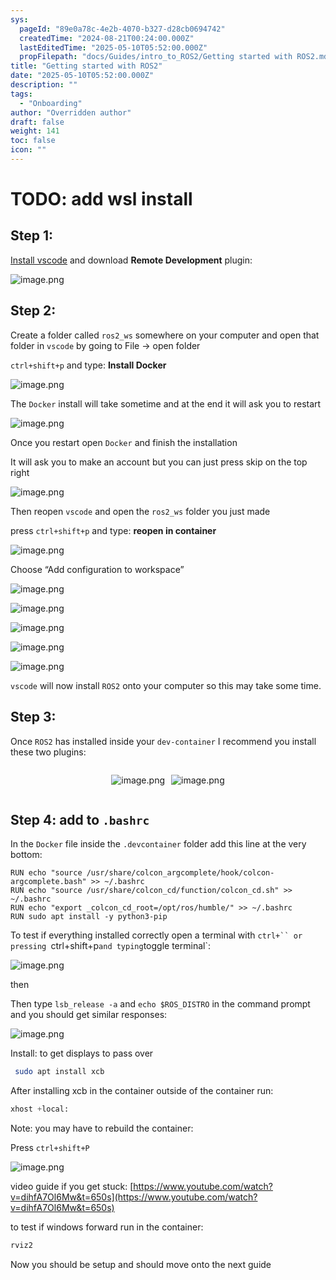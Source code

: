 ```yaml
---
sys:
  pageId: "89e0a78c-4e2b-4070-b327-d28cb0694742"
  createdTime: "2024-08-21T00:24:00.000Z"
  lastEditedTime: "2025-05-10T05:52:00.000Z"
  propFilepath: "docs/Guides/intro_to_ROS2/Getting started with ROS2.md"
title: "Getting started with ROS2"
date: "2025-05-10T05:52:00.000Z"
description: ""
tags:
  - "Onboarding"
author: "Overridden author"
draft: false
weight: 141
toc: false
icon: ""
---
```


# TODO: add wsl install

## Step 1:

[Install vscode](https://code.visualstudio.com/download) and download **Remote Development** plugin:

![image.png](https://prod-files-secure.s3.us-west-2.amazonaws.com/d518164a-d88e-44d1-a4ee-3adb3bd8bce0/efb52993-1881-4a40-b95e-6f020334f022/image.png?X-Amz-Algorithm=AWS4-HMAC-SHA256&X-Amz-Content-Sha256=UNSIGNED-PAYLOAD&X-Amz-Credential=ASIAZI2LB466ZPTI5AIR%2F20250624%2Fus-west-2%2Fs3%2Faws4_request&X-Amz-Date=20250624T051156Z&X-Amz-Expires=3600&X-Amz-Security-Token=IQoJb3JpZ2luX2VjEC0aCXVzLXdlc3QtMiJIMEYCIQCkqqULUpQtozUCBaD15XxUnp9KnTDGyAADBWnVQNeClAIhAL%2FoQp104qZNB0b0pe194oil8LxvkCFA9e02mUpxPd6LKv8DCCUQABoMNjM3NDIzMTgzODA1Igz47krUMGG04dNbVc4q3AMcwQfAoSFHJpvNJ9aUVAa5SMAQuM7OSaWxk8kxK8aJFviUbTqXRb7XBd6ds4alz%2FAWe%2B5t%2Flv5vQjd0lmaSJboy6%2BW7RPVM3S7BjeFrHfufjQ0%2FTHxhXDC2Fille9n5piltBN4xCGbXRiF9C%2BrVbrTt%2FTLox1b6yOMq2rjK6DksoKAMtInCOHgPN50I8SW3i%2Bayo6DDjjqtvw6o3wzmR20W9XwsOPff6iQZLUUJ%2FPqlKLeIG32anHjlJ%2BTxuY5L7zgKBPPIq6dhZiTRQJef0SMinv45PbPzg6E5R8GqSzjoa5MvA0rw5I9GfxnLxoHEBIAEHlKk2kW%2FM%2BoI68eVsOWHq8xmA5DwwUArdip5uNHHXF5bcHKOcwOVBKCOg0VkdTe%2FEQVTfIf7OKjYQXLYPcPuq9CCkl85Ggg2EjqQ%2Fqz9m72z42kWoPle8eIXfptQAJgkfPoohcXvq1dsFyVoq1TvqtAac%2BakfaBYF83jlaQhxjRjwU12ppVdKLPSgfbk2J80zTmsS%2FLLKXLYRO8%2B9%2B4kNtwQWpEIbr2S0nHuowGa%2BTfKXmwbwDhWe1thnNg6y21n6O7z%2B%2F66n2dylbe2PNB9EuPTPYOXNdzGHILd7k%2BE6Ga7LINNxLgBzUIqDCnzujCBjqkAc9d2HtxdOdicOA3RTU3MZm2Yba31Qz0Y68pPpRgrmPs29iNbYl7oIon6uqZmxZ6HZeUGbCZJt2ZkDFqqVgVY3h9aHkB7bYl58P%2F6wbEY9g26bN6fd6FQoBIbgQGYTvFglytVwe30CroaFxW9SPM6k7Hf%2Fke3AFXK0KZTPY7s9vnannmPp0bL%2Fq58n0oOdhDRN8wpYmSk6f08vVsQLovyj0N1QTv&X-Amz-Signature=fb5a9251d2a854e4bf1bf18d82ade71d7615934265d4e8be5a1da456a4a0dcc2&X-Amz-SignedHeaders=host&x-amz-checksum-mode=ENABLED&x-id=GetObject)

## Step 2:

Create a folder called `ros2_ws` somewhere on your computer and open that folder in `vscode` by going to File → open folder 

`ctrl+shift+p` and type: **Install Docker**

![image.png](https://prod-files-secure.s3.us-west-2.amazonaws.com/d518164a-d88e-44d1-a4ee-3adb3bd8bce0/2269dc0e-1cd5-47ff-bceb-c04ad9b2eab0/image.png?X-Amz-Algorithm=AWS4-HMAC-SHA256&X-Amz-Content-Sha256=UNSIGNED-PAYLOAD&X-Amz-Credential=ASIAZI2LB466ZPTI5AIR%2F20250624%2Fus-west-2%2Fs3%2Faws4_request&X-Amz-Date=20250624T051156Z&X-Amz-Expires=3600&X-Amz-Security-Token=IQoJb3JpZ2luX2VjEC0aCXVzLXdlc3QtMiJIMEYCIQCkqqULUpQtozUCBaD15XxUnp9KnTDGyAADBWnVQNeClAIhAL%2FoQp104qZNB0b0pe194oil8LxvkCFA9e02mUpxPd6LKv8DCCUQABoMNjM3NDIzMTgzODA1Igz47krUMGG04dNbVc4q3AMcwQfAoSFHJpvNJ9aUVAa5SMAQuM7OSaWxk8kxK8aJFviUbTqXRb7XBd6ds4alz%2FAWe%2B5t%2Flv5vQjd0lmaSJboy6%2BW7RPVM3S7BjeFrHfufjQ0%2FTHxhXDC2Fille9n5piltBN4xCGbXRiF9C%2BrVbrTt%2FTLox1b6yOMq2rjK6DksoKAMtInCOHgPN50I8SW3i%2Bayo6DDjjqtvw6o3wzmR20W9XwsOPff6iQZLUUJ%2FPqlKLeIG32anHjlJ%2BTxuY5L7zgKBPPIq6dhZiTRQJef0SMinv45PbPzg6E5R8GqSzjoa5MvA0rw5I9GfxnLxoHEBIAEHlKk2kW%2FM%2BoI68eVsOWHq8xmA5DwwUArdip5uNHHXF5bcHKOcwOVBKCOg0VkdTe%2FEQVTfIf7OKjYQXLYPcPuq9CCkl85Ggg2EjqQ%2Fqz9m72z42kWoPle8eIXfptQAJgkfPoohcXvq1dsFyVoq1TvqtAac%2BakfaBYF83jlaQhxjRjwU12ppVdKLPSgfbk2J80zTmsS%2FLLKXLYRO8%2B9%2B4kNtwQWpEIbr2S0nHuowGa%2BTfKXmwbwDhWe1thnNg6y21n6O7z%2B%2F66n2dylbe2PNB9EuPTPYOXNdzGHILd7k%2BE6Ga7LINNxLgBzUIqDCnzujCBjqkAc9d2HtxdOdicOA3RTU3MZm2Yba31Qz0Y68pPpRgrmPs29iNbYl7oIon6uqZmxZ6HZeUGbCZJt2ZkDFqqVgVY3h9aHkB7bYl58P%2F6wbEY9g26bN6fd6FQoBIbgQGYTvFglytVwe30CroaFxW9SPM6k7Hf%2Fke3AFXK0KZTPY7s9vnannmPp0bL%2Fq58n0oOdhDRN8wpYmSk6f08vVsQLovyj0N1QTv&X-Amz-Signature=d52f4e0cc2a6edf2883986970e895cbb5d969fe9143daa4237d00b1c439478e6&X-Amz-SignedHeaders=host&x-amz-checksum-mode=ENABLED&x-id=GetObject)

The `Docker` install will take sometime and at the end it will ask you to restart

![image.png](https://prod-files-secure.s3.us-west-2.amazonaws.com/d518164a-d88e-44d1-a4ee-3adb3bd8bce0/ed233f78-be33-4b1f-b89c-9c346c0e961e/image.png?X-Amz-Algorithm=AWS4-HMAC-SHA256&X-Amz-Content-Sha256=UNSIGNED-PAYLOAD&X-Amz-Credential=ASIAZI2LB466ZPTI5AIR%2F20250624%2Fus-west-2%2Fs3%2Faws4_request&X-Amz-Date=20250624T051156Z&X-Amz-Expires=3600&X-Amz-Security-Token=IQoJb3JpZ2luX2VjEC0aCXVzLXdlc3QtMiJIMEYCIQCkqqULUpQtozUCBaD15XxUnp9KnTDGyAADBWnVQNeClAIhAL%2FoQp104qZNB0b0pe194oil8LxvkCFA9e02mUpxPd6LKv8DCCUQABoMNjM3NDIzMTgzODA1Igz47krUMGG04dNbVc4q3AMcwQfAoSFHJpvNJ9aUVAa5SMAQuM7OSaWxk8kxK8aJFviUbTqXRb7XBd6ds4alz%2FAWe%2B5t%2Flv5vQjd0lmaSJboy6%2BW7RPVM3S7BjeFrHfufjQ0%2FTHxhXDC2Fille9n5piltBN4xCGbXRiF9C%2BrVbrTt%2FTLox1b6yOMq2rjK6DksoKAMtInCOHgPN50I8SW3i%2Bayo6DDjjqtvw6o3wzmR20W9XwsOPff6iQZLUUJ%2FPqlKLeIG32anHjlJ%2BTxuY5L7zgKBPPIq6dhZiTRQJef0SMinv45PbPzg6E5R8GqSzjoa5MvA0rw5I9GfxnLxoHEBIAEHlKk2kW%2FM%2BoI68eVsOWHq8xmA5DwwUArdip5uNHHXF5bcHKOcwOVBKCOg0VkdTe%2FEQVTfIf7OKjYQXLYPcPuq9CCkl85Ggg2EjqQ%2Fqz9m72z42kWoPle8eIXfptQAJgkfPoohcXvq1dsFyVoq1TvqtAac%2BakfaBYF83jlaQhxjRjwU12ppVdKLPSgfbk2J80zTmsS%2FLLKXLYRO8%2B9%2B4kNtwQWpEIbr2S0nHuowGa%2BTfKXmwbwDhWe1thnNg6y21n6O7z%2B%2F66n2dylbe2PNB9EuPTPYOXNdzGHILd7k%2BE6Ga7LINNxLgBzUIqDCnzujCBjqkAc9d2HtxdOdicOA3RTU3MZm2Yba31Qz0Y68pPpRgrmPs29iNbYl7oIon6uqZmxZ6HZeUGbCZJt2ZkDFqqVgVY3h9aHkB7bYl58P%2F6wbEY9g26bN6fd6FQoBIbgQGYTvFglytVwe30CroaFxW9SPM6k7Hf%2Fke3AFXK0KZTPY7s9vnannmPp0bL%2Fq58n0oOdhDRN8wpYmSk6f08vVsQLovyj0N1QTv&X-Amz-Signature=e2f06f426eb9ea78b27a0cdc4547cf5ba67f38f5eb3afade02ab4d5d34604aec&X-Amz-SignedHeaders=host&x-amz-checksum-mode=ENABLED&x-id=GetObject)

Once you restart open `Docker` and finish the installation

It will ask you to make an account but you can just press skip on the top right

![image.png](https://prod-files-secure.s3.us-west-2.amazonaws.com/d518164a-d88e-44d1-a4ee-3adb3bd8bce0/21010ad9-1659-4fd9-9f59-9932a09b2a3d/image.png?X-Amz-Algorithm=AWS4-HMAC-SHA256&X-Amz-Content-Sha256=UNSIGNED-PAYLOAD&X-Amz-Credential=ASIAZI2LB466ZPTI5AIR%2F20250624%2Fus-west-2%2Fs3%2Faws4_request&X-Amz-Date=20250624T051156Z&X-Amz-Expires=3600&X-Amz-Security-Token=IQoJb3JpZ2luX2VjEC0aCXVzLXdlc3QtMiJIMEYCIQCkqqULUpQtozUCBaD15XxUnp9KnTDGyAADBWnVQNeClAIhAL%2FoQp104qZNB0b0pe194oil8LxvkCFA9e02mUpxPd6LKv8DCCUQABoMNjM3NDIzMTgzODA1Igz47krUMGG04dNbVc4q3AMcwQfAoSFHJpvNJ9aUVAa5SMAQuM7OSaWxk8kxK8aJFviUbTqXRb7XBd6ds4alz%2FAWe%2B5t%2Flv5vQjd0lmaSJboy6%2BW7RPVM3S7BjeFrHfufjQ0%2FTHxhXDC2Fille9n5piltBN4xCGbXRiF9C%2BrVbrTt%2FTLox1b6yOMq2rjK6DksoKAMtInCOHgPN50I8SW3i%2Bayo6DDjjqtvw6o3wzmR20W9XwsOPff6iQZLUUJ%2FPqlKLeIG32anHjlJ%2BTxuY5L7zgKBPPIq6dhZiTRQJef0SMinv45PbPzg6E5R8GqSzjoa5MvA0rw5I9GfxnLxoHEBIAEHlKk2kW%2FM%2BoI68eVsOWHq8xmA5DwwUArdip5uNHHXF5bcHKOcwOVBKCOg0VkdTe%2FEQVTfIf7OKjYQXLYPcPuq9CCkl85Ggg2EjqQ%2Fqz9m72z42kWoPle8eIXfptQAJgkfPoohcXvq1dsFyVoq1TvqtAac%2BakfaBYF83jlaQhxjRjwU12ppVdKLPSgfbk2J80zTmsS%2FLLKXLYRO8%2B9%2B4kNtwQWpEIbr2S0nHuowGa%2BTfKXmwbwDhWe1thnNg6y21n6O7z%2B%2F66n2dylbe2PNB9EuPTPYOXNdzGHILd7k%2BE6Ga7LINNxLgBzUIqDCnzujCBjqkAc9d2HtxdOdicOA3RTU3MZm2Yba31Qz0Y68pPpRgrmPs29iNbYl7oIon6uqZmxZ6HZeUGbCZJt2ZkDFqqVgVY3h9aHkB7bYl58P%2F6wbEY9g26bN6fd6FQoBIbgQGYTvFglytVwe30CroaFxW9SPM6k7Hf%2Fke3AFXK0KZTPY7s9vnannmPp0bL%2Fq58n0oOdhDRN8wpYmSk6f08vVsQLovyj0N1QTv&X-Amz-Signature=bff780ef992250d9591f1fe2f99f545855ed6ee49a128a3f0f18302464099f4f&X-Amz-SignedHeaders=host&x-amz-checksum-mode=ENABLED&x-id=GetObject)

Then reopen `vscode` and open the `ros2_ws` folder you just made

press `ctrl+shift+p` and type: **reopen in container**

![image.png](https://prod-files-secure.s3.us-west-2.amazonaws.com/d518164a-d88e-44d1-a4ee-3adb3bd8bce0/4e93b8c2-41ad-488c-8095-c74205196118/image.png?X-Amz-Algorithm=AWS4-HMAC-SHA256&X-Amz-Content-Sha256=UNSIGNED-PAYLOAD&X-Amz-Credential=ASIAZI2LB466ZPTI5AIR%2F20250624%2Fus-west-2%2Fs3%2Faws4_request&X-Amz-Date=20250624T051156Z&X-Amz-Expires=3600&X-Amz-Security-Token=IQoJb3JpZ2luX2VjEC0aCXVzLXdlc3QtMiJIMEYCIQCkqqULUpQtozUCBaD15XxUnp9KnTDGyAADBWnVQNeClAIhAL%2FoQp104qZNB0b0pe194oil8LxvkCFA9e02mUpxPd6LKv8DCCUQABoMNjM3NDIzMTgzODA1Igz47krUMGG04dNbVc4q3AMcwQfAoSFHJpvNJ9aUVAa5SMAQuM7OSaWxk8kxK8aJFviUbTqXRb7XBd6ds4alz%2FAWe%2B5t%2Flv5vQjd0lmaSJboy6%2BW7RPVM3S7BjeFrHfufjQ0%2FTHxhXDC2Fille9n5piltBN4xCGbXRiF9C%2BrVbrTt%2FTLox1b6yOMq2rjK6DksoKAMtInCOHgPN50I8SW3i%2Bayo6DDjjqtvw6o3wzmR20W9XwsOPff6iQZLUUJ%2FPqlKLeIG32anHjlJ%2BTxuY5L7zgKBPPIq6dhZiTRQJef0SMinv45PbPzg6E5R8GqSzjoa5MvA0rw5I9GfxnLxoHEBIAEHlKk2kW%2FM%2BoI68eVsOWHq8xmA5DwwUArdip5uNHHXF5bcHKOcwOVBKCOg0VkdTe%2FEQVTfIf7OKjYQXLYPcPuq9CCkl85Ggg2EjqQ%2Fqz9m72z42kWoPle8eIXfptQAJgkfPoohcXvq1dsFyVoq1TvqtAac%2BakfaBYF83jlaQhxjRjwU12ppVdKLPSgfbk2J80zTmsS%2FLLKXLYRO8%2B9%2B4kNtwQWpEIbr2S0nHuowGa%2BTfKXmwbwDhWe1thnNg6y21n6O7z%2B%2F66n2dylbe2PNB9EuPTPYOXNdzGHILd7k%2BE6Ga7LINNxLgBzUIqDCnzujCBjqkAc9d2HtxdOdicOA3RTU3MZm2Yba31Qz0Y68pPpRgrmPs29iNbYl7oIon6uqZmxZ6HZeUGbCZJt2ZkDFqqVgVY3h9aHkB7bYl58P%2F6wbEY9g26bN6fd6FQoBIbgQGYTvFglytVwe30CroaFxW9SPM6k7Hf%2Fke3AFXK0KZTPY7s9vnannmPp0bL%2Fq58n0oOdhDRN8wpYmSk6f08vVsQLovyj0N1QTv&X-Amz-Signature=8a61ba4a2e8ed12a957c23630cdbde0550851570da858e2be36650384636ef0a&X-Amz-SignedHeaders=host&x-amz-checksum-mode=ENABLED&x-id=GetObject)

Choose “Add configuration to workspace”

![image.png](https://prod-files-secure.s3.us-west-2.amazonaws.com/d518164a-d88e-44d1-a4ee-3adb3bd8bce0/9560b282-5060-4989-ba37-97e7b2c22476/image.png?X-Amz-Algorithm=AWS4-HMAC-SHA256&X-Amz-Content-Sha256=UNSIGNED-PAYLOAD&X-Amz-Credential=ASIAZI2LB466ZPTI5AIR%2F20250624%2Fus-west-2%2Fs3%2Faws4_request&X-Amz-Date=20250624T051156Z&X-Amz-Expires=3600&X-Amz-Security-Token=IQoJb3JpZ2luX2VjEC0aCXVzLXdlc3QtMiJIMEYCIQCkqqULUpQtozUCBaD15XxUnp9KnTDGyAADBWnVQNeClAIhAL%2FoQp104qZNB0b0pe194oil8LxvkCFA9e02mUpxPd6LKv8DCCUQABoMNjM3NDIzMTgzODA1Igz47krUMGG04dNbVc4q3AMcwQfAoSFHJpvNJ9aUVAa5SMAQuM7OSaWxk8kxK8aJFviUbTqXRb7XBd6ds4alz%2FAWe%2B5t%2Flv5vQjd0lmaSJboy6%2BW7RPVM3S7BjeFrHfufjQ0%2FTHxhXDC2Fille9n5piltBN4xCGbXRiF9C%2BrVbrTt%2FTLox1b6yOMq2rjK6DksoKAMtInCOHgPN50I8SW3i%2Bayo6DDjjqtvw6o3wzmR20W9XwsOPff6iQZLUUJ%2FPqlKLeIG32anHjlJ%2BTxuY5L7zgKBPPIq6dhZiTRQJef0SMinv45PbPzg6E5R8GqSzjoa5MvA0rw5I9GfxnLxoHEBIAEHlKk2kW%2FM%2BoI68eVsOWHq8xmA5DwwUArdip5uNHHXF5bcHKOcwOVBKCOg0VkdTe%2FEQVTfIf7OKjYQXLYPcPuq9CCkl85Ggg2EjqQ%2Fqz9m72z42kWoPle8eIXfptQAJgkfPoohcXvq1dsFyVoq1TvqtAac%2BakfaBYF83jlaQhxjRjwU12ppVdKLPSgfbk2J80zTmsS%2FLLKXLYRO8%2B9%2B4kNtwQWpEIbr2S0nHuowGa%2BTfKXmwbwDhWe1thnNg6y21n6O7z%2B%2F66n2dylbe2PNB9EuPTPYOXNdzGHILd7k%2BE6Ga7LINNxLgBzUIqDCnzujCBjqkAc9d2HtxdOdicOA3RTU3MZm2Yba31Qz0Y68pPpRgrmPs29iNbYl7oIon6uqZmxZ6HZeUGbCZJt2ZkDFqqVgVY3h9aHkB7bYl58P%2F6wbEY9g26bN6fd6FQoBIbgQGYTvFglytVwe30CroaFxW9SPM6k7Hf%2Fke3AFXK0KZTPY7s9vnannmPp0bL%2Fq58n0oOdhDRN8wpYmSk6f08vVsQLovyj0N1QTv&X-Amz-Signature=ae08f9675a3234cbfa4e3da51f7710989a1bee57bb8f384179c15ab83b223077&X-Amz-SignedHeaders=host&x-amz-checksum-mode=ENABLED&x-id=GetObject)

![image.png](https://prod-files-secure.s3.us-west-2.amazonaws.com/d518164a-d88e-44d1-a4ee-3adb3bd8bce0/2ee63f81-886b-48e8-a553-dc6e5eac99e4/image.png?X-Amz-Algorithm=AWS4-HMAC-SHA256&X-Amz-Content-Sha256=UNSIGNED-PAYLOAD&X-Amz-Credential=ASIAZI2LB466ZPTI5AIR%2F20250624%2Fus-west-2%2Fs3%2Faws4_request&X-Amz-Date=20250624T051156Z&X-Amz-Expires=3600&X-Amz-Security-Token=IQoJb3JpZ2luX2VjEC0aCXVzLXdlc3QtMiJIMEYCIQCkqqULUpQtozUCBaD15XxUnp9KnTDGyAADBWnVQNeClAIhAL%2FoQp104qZNB0b0pe194oil8LxvkCFA9e02mUpxPd6LKv8DCCUQABoMNjM3NDIzMTgzODA1Igz47krUMGG04dNbVc4q3AMcwQfAoSFHJpvNJ9aUVAa5SMAQuM7OSaWxk8kxK8aJFviUbTqXRb7XBd6ds4alz%2FAWe%2B5t%2Flv5vQjd0lmaSJboy6%2BW7RPVM3S7BjeFrHfufjQ0%2FTHxhXDC2Fille9n5piltBN4xCGbXRiF9C%2BrVbrTt%2FTLox1b6yOMq2rjK6DksoKAMtInCOHgPN50I8SW3i%2Bayo6DDjjqtvw6o3wzmR20W9XwsOPff6iQZLUUJ%2FPqlKLeIG32anHjlJ%2BTxuY5L7zgKBPPIq6dhZiTRQJef0SMinv45PbPzg6E5R8GqSzjoa5MvA0rw5I9GfxnLxoHEBIAEHlKk2kW%2FM%2BoI68eVsOWHq8xmA5DwwUArdip5uNHHXF5bcHKOcwOVBKCOg0VkdTe%2FEQVTfIf7OKjYQXLYPcPuq9CCkl85Ggg2EjqQ%2Fqz9m72z42kWoPle8eIXfptQAJgkfPoohcXvq1dsFyVoq1TvqtAac%2BakfaBYF83jlaQhxjRjwU12ppVdKLPSgfbk2J80zTmsS%2FLLKXLYRO8%2B9%2B4kNtwQWpEIbr2S0nHuowGa%2BTfKXmwbwDhWe1thnNg6y21n6O7z%2B%2F66n2dylbe2PNB9EuPTPYOXNdzGHILd7k%2BE6Ga7LINNxLgBzUIqDCnzujCBjqkAc9d2HtxdOdicOA3RTU3MZm2Yba31Qz0Y68pPpRgrmPs29iNbYl7oIon6uqZmxZ6HZeUGbCZJt2ZkDFqqVgVY3h9aHkB7bYl58P%2F6wbEY9g26bN6fd6FQoBIbgQGYTvFglytVwe30CroaFxW9SPM6k7Hf%2Fke3AFXK0KZTPY7s9vnannmPp0bL%2Fq58n0oOdhDRN8wpYmSk6f08vVsQLovyj0N1QTv&X-Amz-Signature=a442a0b5757a1fd6ecbb01319751c02a29655d7fc29c77b732976932b3f2272f&X-Amz-SignedHeaders=host&x-amz-checksum-mode=ENABLED&x-id=GetObject)

![image.png](https://prod-files-secure.s3.us-west-2.amazonaws.com/d518164a-d88e-44d1-a4ee-3adb3bd8bce0/ae1580b2-b048-407e-aed9-b584224a7a04/image.png?X-Amz-Algorithm=AWS4-HMAC-SHA256&X-Amz-Content-Sha256=UNSIGNED-PAYLOAD&X-Amz-Credential=ASIAZI2LB466ZPTI5AIR%2F20250624%2Fus-west-2%2Fs3%2Faws4_request&X-Amz-Date=20250624T051156Z&X-Amz-Expires=3600&X-Amz-Security-Token=IQoJb3JpZ2luX2VjEC0aCXVzLXdlc3QtMiJIMEYCIQCkqqULUpQtozUCBaD15XxUnp9KnTDGyAADBWnVQNeClAIhAL%2FoQp104qZNB0b0pe194oil8LxvkCFA9e02mUpxPd6LKv8DCCUQABoMNjM3NDIzMTgzODA1Igz47krUMGG04dNbVc4q3AMcwQfAoSFHJpvNJ9aUVAa5SMAQuM7OSaWxk8kxK8aJFviUbTqXRb7XBd6ds4alz%2FAWe%2B5t%2Flv5vQjd0lmaSJboy6%2BW7RPVM3S7BjeFrHfufjQ0%2FTHxhXDC2Fille9n5piltBN4xCGbXRiF9C%2BrVbrTt%2FTLox1b6yOMq2rjK6DksoKAMtInCOHgPN50I8SW3i%2Bayo6DDjjqtvw6o3wzmR20W9XwsOPff6iQZLUUJ%2FPqlKLeIG32anHjlJ%2BTxuY5L7zgKBPPIq6dhZiTRQJef0SMinv45PbPzg6E5R8GqSzjoa5MvA0rw5I9GfxnLxoHEBIAEHlKk2kW%2FM%2BoI68eVsOWHq8xmA5DwwUArdip5uNHHXF5bcHKOcwOVBKCOg0VkdTe%2FEQVTfIf7OKjYQXLYPcPuq9CCkl85Ggg2EjqQ%2Fqz9m72z42kWoPle8eIXfptQAJgkfPoohcXvq1dsFyVoq1TvqtAac%2BakfaBYF83jlaQhxjRjwU12ppVdKLPSgfbk2J80zTmsS%2FLLKXLYRO8%2B9%2B4kNtwQWpEIbr2S0nHuowGa%2BTfKXmwbwDhWe1thnNg6y21n6O7z%2B%2F66n2dylbe2PNB9EuPTPYOXNdzGHILd7k%2BE6Ga7LINNxLgBzUIqDCnzujCBjqkAc9d2HtxdOdicOA3RTU3MZm2Yba31Qz0Y68pPpRgrmPs29iNbYl7oIon6uqZmxZ6HZeUGbCZJt2ZkDFqqVgVY3h9aHkB7bYl58P%2F6wbEY9g26bN6fd6FQoBIbgQGYTvFglytVwe30CroaFxW9SPM6k7Hf%2Fke3AFXK0KZTPY7s9vnannmPp0bL%2Fq58n0oOdhDRN8wpYmSk6f08vVsQLovyj0N1QTv&X-Amz-Signature=50afd2950b31436e77247f60798b46ff1c36584cfe59a248e6008fcdf23fdff2&X-Amz-SignedHeaders=host&x-amz-checksum-mode=ENABLED&x-id=GetObject)

![image.png](https://prod-files-secure.s3.us-west-2.amazonaws.com/d518164a-d88e-44d1-a4ee-3adb3bd8bce0/53255b28-f75e-430f-b9e3-c0ac8577e42b/image.png?X-Amz-Algorithm=AWS4-HMAC-SHA256&X-Amz-Content-Sha256=UNSIGNED-PAYLOAD&X-Amz-Credential=ASIAZI2LB466ZPTI5AIR%2F20250624%2Fus-west-2%2Fs3%2Faws4_request&X-Amz-Date=20250624T051156Z&X-Amz-Expires=3600&X-Amz-Security-Token=IQoJb3JpZ2luX2VjEC0aCXVzLXdlc3QtMiJIMEYCIQCkqqULUpQtozUCBaD15XxUnp9KnTDGyAADBWnVQNeClAIhAL%2FoQp104qZNB0b0pe194oil8LxvkCFA9e02mUpxPd6LKv8DCCUQABoMNjM3NDIzMTgzODA1Igz47krUMGG04dNbVc4q3AMcwQfAoSFHJpvNJ9aUVAa5SMAQuM7OSaWxk8kxK8aJFviUbTqXRb7XBd6ds4alz%2FAWe%2B5t%2Flv5vQjd0lmaSJboy6%2BW7RPVM3S7BjeFrHfufjQ0%2FTHxhXDC2Fille9n5piltBN4xCGbXRiF9C%2BrVbrTt%2FTLox1b6yOMq2rjK6DksoKAMtInCOHgPN50I8SW3i%2Bayo6DDjjqtvw6o3wzmR20W9XwsOPff6iQZLUUJ%2FPqlKLeIG32anHjlJ%2BTxuY5L7zgKBPPIq6dhZiTRQJef0SMinv45PbPzg6E5R8GqSzjoa5MvA0rw5I9GfxnLxoHEBIAEHlKk2kW%2FM%2BoI68eVsOWHq8xmA5DwwUArdip5uNHHXF5bcHKOcwOVBKCOg0VkdTe%2FEQVTfIf7OKjYQXLYPcPuq9CCkl85Ggg2EjqQ%2Fqz9m72z42kWoPle8eIXfptQAJgkfPoohcXvq1dsFyVoq1TvqtAac%2BakfaBYF83jlaQhxjRjwU12ppVdKLPSgfbk2J80zTmsS%2FLLKXLYRO8%2B9%2B4kNtwQWpEIbr2S0nHuowGa%2BTfKXmwbwDhWe1thnNg6y21n6O7z%2B%2F66n2dylbe2PNB9EuPTPYOXNdzGHILd7k%2BE6Ga7LINNxLgBzUIqDCnzujCBjqkAc9d2HtxdOdicOA3RTU3MZm2Yba31Qz0Y68pPpRgrmPs29iNbYl7oIon6uqZmxZ6HZeUGbCZJt2ZkDFqqVgVY3h9aHkB7bYl58P%2F6wbEY9g26bN6fd6FQoBIbgQGYTvFglytVwe30CroaFxW9SPM6k7Hf%2Fke3AFXK0KZTPY7s9vnannmPp0bL%2Fq58n0oOdhDRN8wpYmSk6f08vVsQLovyj0N1QTv&X-Amz-Signature=c2edbd503e0e219a029c8fab5ec0ee6501e760d195803d99ddbc29e21d1dceb8&X-Amz-SignedHeaders=host&x-amz-checksum-mode=ENABLED&x-id=GetObject)

![image.png](https://prod-files-secure.s3.us-west-2.amazonaws.com/d518164a-d88e-44d1-a4ee-3adb3bd8bce0/7c562767-5af9-4ffb-97d1-327bcdf4ee00/image.png?X-Amz-Algorithm=AWS4-HMAC-SHA256&X-Amz-Content-Sha256=UNSIGNED-PAYLOAD&X-Amz-Credential=ASIAZI2LB466ZPTI5AIR%2F20250624%2Fus-west-2%2Fs3%2Faws4_request&X-Amz-Date=20250624T051156Z&X-Amz-Expires=3600&X-Amz-Security-Token=IQoJb3JpZ2luX2VjEC0aCXVzLXdlc3QtMiJIMEYCIQCkqqULUpQtozUCBaD15XxUnp9KnTDGyAADBWnVQNeClAIhAL%2FoQp104qZNB0b0pe194oil8LxvkCFA9e02mUpxPd6LKv8DCCUQABoMNjM3NDIzMTgzODA1Igz47krUMGG04dNbVc4q3AMcwQfAoSFHJpvNJ9aUVAa5SMAQuM7OSaWxk8kxK8aJFviUbTqXRb7XBd6ds4alz%2FAWe%2B5t%2Flv5vQjd0lmaSJboy6%2BW7RPVM3S7BjeFrHfufjQ0%2FTHxhXDC2Fille9n5piltBN4xCGbXRiF9C%2BrVbrTt%2FTLox1b6yOMq2rjK6DksoKAMtInCOHgPN50I8SW3i%2Bayo6DDjjqtvw6o3wzmR20W9XwsOPff6iQZLUUJ%2FPqlKLeIG32anHjlJ%2BTxuY5L7zgKBPPIq6dhZiTRQJef0SMinv45PbPzg6E5R8GqSzjoa5MvA0rw5I9GfxnLxoHEBIAEHlKk2kW%2FM%2BoI68eVsOWHq8xmA5DwwUArdip5uNHHXF5bcHKOcwOVBKCOg0VkdTe%2FEQVTfIf7OKjYQXLYPcPuq9CCkl85Ggg2EjqQ%2Fqz9m72z42kWoPle8eIXfptQAJgkfPoohcXvq1dsFyVoq1TvqtAac%2BakfaBYF83jlaQhxjRjwU12ppVdKLPSgfbk2J80zTmsS%2FLLKXLYRO8%2B9%2B4kNtwQWpEIbr2S0nHuowGa%2BTfKXmwbwDhWe1thnNg6y21n6O7z%2B%2F66n2dylbe2PNB9EuPTPYOXNdzGHILd7k%2BE6Ga7LINNxLgBzUIqDCnzujCBjqkAc9d2HtxdOdicOA3RTU3MZm2Yba31Qz0Y68pPpRgrmPs29iNbYl7oIon6uqZmxZ6HZeUGbCZJt2ZkDFqqVgVY3h9aHkB7bYl58P%2F6wbEY9g26bN6fd6FQoBIbgQGYTvFglytVwe30CroaFxW9SPM6k7Hf%2Fke3AFXK0KZTPY7s9vnannmPp0bL%2Fq58n0oOdhDRN8wpYmSk6f08vVsQLovyj0N1QTv&X-Amz-Signature=a9d061f485e41b32df7a9b08ecb3e993003b606281b935965f899fd4e6efdcee&X-Amz-SignedHeaders=host&x-amz-checksum-mode=ENABLED&x-id=GetObject)

`vscode` will now install `ROS2` onto your computer so this may take some time.

## Step 3:

Once `ROS2` has installed inside your `dev-container` I recommend you install these two plugins:

<div style="display: flex;flex-direction: row; column-gap:10px; max-width: 630px;justify-content: center;">
<div>

![image.png](https://prod-files-secure.s3.us-west-2.amazonaws.com/d518164a-d88e-44d1-a4ee-3adb3bd8bce0/3fc3d550-5a54-4ba1-ba6b-faa01cdb7369/image.png?X-Amz-Algorithm=AWS4-HMAC-SHA256&X-Amz-Content-Sha256=UNSIGNED-PAYLOAD&X-Amz-Credential=ASIAZI2LB4665I5NRTCD%2F20250624%2Fus-west-2%2Fs3%2Faws4_request&X-Amz-Date=20250624T051203Z&X-Amz-Expires=3600&X-Amz-Security-Token=IQoJb3JpZ2luX2VjECwaCXVzLXdlc3QtMiJHMEUCIBIBppq6hOEhLZC9OCP6jBkKOJWWlvqToEteYgDNkWUVAiEA36lnNr0W%2B4X6IY2FYBdoOcYzRBLrLsIl2QgCEBJIGlUq%2FwMIJRAAGgw2Mzc0MjMxODM4MDUiDJJj8oig2OQtrLCJfSrcAznDJDiV2KwoEZHQqbYqyEkbZEzinzZ7jLeBHKkg4QHKR%2Bh6bY2d3lORwbWP9KMuDLxVOlNkaxe7BjTMFke52JCaA9La9qZUzfyorWHbCaLokNbc1GtSoho8D7VjQZrFy9%2FoEhhb8Kpv5h8%2BjclB6xTPeEiFWdraYrbWJVq17PbxiMDd2I0gfobloH6WiXJ9PMEPWLT6efOinocbXTbl1KvPr6bALP8KY8sxUZsstKV8B23umIBaxiiwufwSHmH7TfetCZ28i%2B9OqQaOmO801hkjv34IH%2BiIjyYrkvH4h140BCivo1qTsxga%2B8654uccW%2FB6aGg8jscFh8lKpoh3HS5eOdeEB5CYfAtH%2Bd8AeJ%2BkOTPkxdZ4xGObES4WZUNTNkOJh%2FoMlm3gu8kLvEWsa7fPVLgHtrHcEsXeabslD77s1jLENM%2FMAIOjjDu%2BebtThGSpKplz%2BqDgQQzx4jwQP7S5PIpltbH%2BN1M0wTIpkRYBkl1F5WR%2BzL%2BCwkXqlpqEDjgCMgwmXS1s6CGczcJX7qCnf3iR0Po8h0hM7ea%2FuzVICf5xlAgUNQbeAOq1Fvfx6VOLe4mAB88nR8NwANzi%2BJBA8FhHdaAs%2B4yp2yGCgPRZbjRt%2BEF89MKwlAdJMKTN6MIGOqUBgFjqEIk8oO253ABbzn8v%2BtjWtrK%2F1njo85qY4omSj5AtTxa4Re9sV49uIi6laldpTqDUTDLJl26dae2LnEwMW0aBrvtJjb6NXawqyx3XZmOFY98p5lxl8rfqPA7LPTE7E5y0qKfFXe13xOUDZ8drrwClU0Y5fPLOQWP6UtitcQWHDSwGl7VTMcd2Jo7EAJwaLJlSPNsYcYbx1UKgrMMxRiORAn0A&X-Amz-Signature=d18e1d08b8b41620f255f60e4704e272aef4c6a82572436818c5c247e2ea373d&X-Amz-SignedHeaders=host&x-amz-checksum-mode=ENABLED&x-id=GetObject)

</div>
<div>

![image.png](https://prod-files-secure.s3.us-west-2.amazonaws.com/d518164a-d88e-44d1-a4ee-3adb3bd8bce0/d994cc66-13c2-4093-a5a3-f84cf4601a82/image.png?X-Amz-Algorithm=AWS4-HMAC-SHA256&X-Amz-Content-Sha256=UNSIGNED-PAYLOAD&X-Amz-Credential=ASIAZI2LB466X537YNUI%2F20250624%2Fus-west-2%2Fs3%2Faws4_request&X-Amz-Date=20250624T051206Z&X-Amz-Expires=3600&X-Amz-Security-Token=IQoJb3JpZ2luX2VjECwaCXVzLXdlc3QtMiJGMEQCIE9q8BdiOypjD4dyH%2F3eD3YnvR%2FUNwJtpj3%2FclrlU7iwAiA8xZG1Kx6pHjIvLC1Tn43Z6AO%2FzTQd4nMOBH6q%2F7OI0Cr%2FAwglEAAaDDYzNzQyMzE4MzgwNSIMm2N3GJgeK3bYYUcDKtwDS9O5X4%2FFOXb7efHApU9%2BBRK5qKbzvEiUFOjQMIg3utZl5hnxyXxtWUtKSUWxw%2FlIVFGTkzmJRQXvPahWcqXiDJjrSjhAzJb9xBksBonb43b63cL0KBnWiI6fKpIzf%2FhYftElq6rbafcr%2FjdMfaD7QJP5xB3cOkuaJkLNaSvrbzSUj1kPqs6fVss728I9w1%2BOWsN3omHbOduRuHiU0kEj8%2Bwy%2FGti59BMBbdXConZkAQcLMTh51AOoJOWQzoTrtCjZMrM8RInpm7y26kzdD5%2FOaHMyiz6KLE%2B93ytKXmvVBxK5RUNc6uQE7wGl6kO1toyKgfgMFteLJ4d0vwmYf8tGQInmuvqGMPYuvv74nsas52Ms1YWASf3t2mV9qv5AKKazHNUeBYwwHAb89ZRMNG7f1uiFzij%2BfYVAiNH06HAyz7bslWmWMJJa%2Fe%2BQ2qDC46pB0TG6ehkuATnIT%2BoE7Ks8ugubTpBLLmZJOffwKzra7VhY3P5C9FkL143ju7Wg%2BwFNXrWLlgJtCnzkMgNEyawYu4511q08VvqL14SSQLJbnAhgyHq8aSoDSRYioB%2BAn%2FUzWDdBOn%2FVcymFA4RQiFDpKdq9fmhDc0nLPckSAmHKaG%2Bk63fGIjvwpZldv8wwc3owgY6pgEJ85CwtsVob%2Bb%2Fx1XnNZrEfSabD95B90h4%2Bu6gKscQxIR9lH8GL14cvI8mbr48wufNexOoxxhZRADb9TOdxo0VaAoL6gy%2FfSAb6UW%2F2QJZ3kIfDr0xjzK0WrQpQMVlzSWD0ANkDBx%2BzZg7ZQukrbpFDjHqaaMegq0kczuEOGvF5%2FjDrM7QNKHnUTYYSi%2BH6c9%2BZDya2pf3E0sICRrjfPp5y9CtMkNP&X-Amz-Signature=60844194ec35acc9f448bafb2c0c9a6c9127cddb199f76041c4dc1a57e9b4d2b&X-Amz-SignedHeaders=host&x-amz-checksum-mode=ENABLED&x-id=GetObject)

</div>
</div>

## Step 4: add to `.bashrc`

In the `Docker` file inside the `.devcontainer` folder add this line at the very bottom: 

```docker
RUN echo "source /usr/share/colcon_argcomplete/hook/colcon-argcomplete.bash" >> ~/.bashrc
RUN echo "source /usr/share/colcon_cd/function/colcon_cd.sh" >> ~/.bashrc
RUN echo "export _colcon_cd_root=/opt/ros/humble/" >> ~/.bashrc
RUN sudo apt install -y python3-pip 
```

To test if everything installed correctly open a terminal with `ctrl+`` or pressing `ctrl+shift+p` and typing `toggle terminal`:

![image.png](https://prod-files-secure.s3.us-west-2.amazonaws.com/d518164a-d88e-44d1-a4ee-3adb3bd8bce0/6a4943d8-b04e-4c02-9a58-775f3384d1a5/image.png?X-Amz-Algorithm=AWS4-HMAC-SHA256&X-Amz-Content-Sha256=UNSIGNED-PAYLOAD&X-Amz-Credential=ASIAZI2LB466ZPTI5AIR%2F20250624%2Fus-west-2%2Fs3%2Faws4_request&X-Amz-Date=20250624T051156Z&X-Amz-Expires=3600&X-Amz-Security-Token=IQoJb3JpZ2luX2VjEC0aCXVzLXdlc3QtMiJIMEYCIQCkqqULUpQtozUCBaD15XxUnp9KnTDGyAADBWnVQNeClAIhAL%2FoQp104qZNB0b0pe194oil8LxvkCFA9e02mUpxPd6LKv8DCCUQABoMNjM3NDIzMTgzODA1Igz47krUMGG04dNbVc4q3AMcwQfAoSFHJpvNJ9aUVAa5SMAQuM7OSaWxk8kxK8aJFviUbTqXRb7XBd6ds4alz%2FAWe%2B5t%2Flv5vQjd0lmaSJboy6%2BW7RPVM3S7BjeFrHfufjQ0%2FTHxhXDC2Fille9n5piltBN4xCGbXRiF9C%2BrVbrTt%2FTLox1b6yOMq2rjK6DksoKAMtInCOHgPN50I8SW3i%2Bayo6DDjjqtvw6o3wzmR20W9XwsOPff6iQZLUUJ%2FPqlKLeIG32anHjlJ%2BTxuY5L7zgKBPPIq6dhZiTRQJef0SMinv45PbPzg6E5R8GqSzjoa5MvA0rw5I9GfxnLxoHEBIAEHlKk2kW%2FM%2BoI68eVsOWHq8xmA5DwwUArdip5uNHHXF5bcHKOcwOVBKCOg0VkdTe%2FEQVTfIf7OKjYQXLYPcPuq9CCkl85Ggg2EjqQ%2Fqz9m72z42kWoPle8eIXfptQAJgkfPoohcXvq1dsFyVoq1TvqtAac%2BakfaBYF83jlaQhxjRjwU12ppVdKLPSgfbk2J80zTmsS%2FLLKXLYRO8%2B9%2B4kNtwQWpEIbr2S0nHuowGa%2BTfKXmwbwDhWe1thnNg6y21n6O7z%2B%2F66n2dylbe2PNB9EuPTPYOXNdzGHILd7k%2BE6Ga7LINNxLgBzUIqDCnzujCBjqkAc9d2HtxdOdicOA3RTU3MZm2Yba31Qz0Y68pPpRgrmPs29iNbYl7oIon6uqZmxZ6HZeUGbCZJt2ZkDFqqVgVY3h9aHkB7bYl58P%2F6wbEY9g26bN6fd6FQoBIbgQGYTvFglytVwe30CroaFxW9SPM6k7Hf%2Fke3AFXK0KZTPY7s9vnannmPp0bL%2Fq58n0oOdhDRN8wpYmSk6f08vVsQLovyj0N1QTv&X-Amz-Signature=4940954b23adb28ee72ab098f24b79015153a625b68ba57a43461b3a022a4a4a&X-Amz-SignedHeaders=host&x-amz-checksum-mode=ENABLED&x-id=GetObject)

then 

Then type `lsb_release -a` and `echo $ROS_DISTRO` in the command prompt and you should get similar responses:

![image.png](https://prod-files-secure.s3.us-west-2.amazonaws.com/d518164a-d88e-44d1-a4ee-3adb3bd8bce0/3e635dec-a805-4e85-8b9e-d000e5b71a4e/image.png?X-Amz-Algorithm=AWS4-HMAC-SHA256&X-Amz-Content-Sha256=UNSIGNED-PAYLOAD&X-Amz-Credential=ASIAZI2LB466ZPTI5AIR%2F20250624%2Fus-west-2%2Fs3%2Faws4_request&X-Amz-Date=20250624T051156Z&X-Amz-Expires=3600&X-Amz-Security-Token=IQoJb3JpZ2luX2VjEC0aCXVzLXdlc3QtMiJIMEYCIQCkqqULUpQtozUCBaD15XxUnp9KnTDGyAADBWnVQNeClAIhAL%2FoQp104qZNB0b0pe194oil8LxvkCFA9e02mUpxPd6LKv8DCCUQABoMNjM3NDIzMTgzODA1Igz47krUMGG04dNbVc4q3AMcwQfAoSFHJpvNJ9aUVAa5SMAQuM7OSaWxk8kxK8aJFviUbTqXRb7XBd6ds4alz%2FAWe%2B5t%2Flv5vQjd0lmaSJboy6%2BW7RPVM3S7BjeFrHfufjQ0%2FTHxhXDC2Fille9n5piltBN4xCGbXRiF9C%2BrVbrTt%2FTLox1b6yOMq2rjK6DksoKAMtInCOHgPN50I8SW3i%2Bayo6DDjjqtvw6o3wzmR20W9XwsOPff6iQZLUUJ%2FPqlKLeIG32anHjlJ%2BTxuY5L7zgKBPPIq6dhZiTRQJef0SMinv45PbPzg6E5R8GqSzjoa5MvA0rw5I9GfxnLxoHEBIAEHlKk2kW%2FM%2BoI68eVsOWHq8xmA5DwwUArdip5uNHHXF5bcHKOcwOVBKCOg0VkdTe%2FEQVTfIf7OKjYQXLYPcPuq9CCkl85Ggg2EjqQ%2Fqz9m72z42kWoPle8eIXfptQAJgkfPoohcXvq1dsFyVoq1TvqtAac%2BakfaBYF83jlaQhxjRjwU12ppVdKLPSgfbk2J80zTmsS%2FLLKXLYRO8%2B9%2B4kNtwQWpEIbr2S0nHuowGa%2BTfKXmwbwDhWe1thnNg6y21n6O7z%2B%2F66n2dylbe2PNB9EuPTPYOXNdzGHILd7k%2BE6Ga7LINNxLgBzUIqDCnzujCBjqkAc9d2HtxdOdicOA3RTU3MZm2Yba31Qz0Y68pPpRgrmPs29iNbYl7oIon6uqZmxZ6HZeUGbCZJt2ZkDFqqVgVY3h9aHkB7bYl58P%2F6wbEY9g26bN6fd6FQoBIbgQGYTvFglytVwe30CroaFxW9SPM6k7Hf%2Fke3AFXK0KZTPY7s9vnannmPp0bL%2Fq58n0oOdhDRN8wpYmSk6f08vVsQLovyj0N1QTv&X-Amz-Signature=04d74374d5fe017c922194cfa498956727643ecf3a2b4f6418176ccfba3641f6&X-Amz-SignedHeaders=host&x-amz-checksum-mode=ENABLED&x-id=GetObject)

Install:  to get displays to pass over

```bash
 sudo apt install xcb
```

After installing xcb in the container outside of the container run:

```python
xhost +local:
```

Note: you may have to rebuild the container:

Press `ctrl+shift+P`

![image.png](https://prod-files-secure.s3.us-west-2.amazonaws.com/d518164a-d88e-44d1-a4ee-3adb3bd8bce0/6c2be660-2618-4c38-9c26-53554f7a0b7b/image.png?X-Amz-Algorithm=AWS4-HMAC-SHA256&X-Amz-Content-Sha256=UNSIGNED-PAYLOAD&X-Amz-Credential=ASIAZI2LB466ZPTI5AIR%2F20250624%2Fus-west-2%2Fs3%2Faws4_request&X-Amz-Date=20250624T051156Z&X-Amz-Expires=3600&X-Amz-Security-Token=IQoJb3JpZ2luX2VjEC0aCXVzLXdlc3QtMiJIMEYCIQCkqqULUpQtozUCBaD15XxUnp9KnTDGyAADBWnVQNeClAIhAL%2FoQp104qZNB0b0pe194oil8LxvkCFA9e02mUpxPd6LKv8DCCUQABoMNjM3NDIzMTgzODA1Igz47krUMGG04dNbVc4q3AMcwQfAoSFHJpvNJ9aUVAa5SMAQuM7OSaWxk8kxK8aJFviUbTqXRb7XBd6ds4alz%2FAWe%2B5t%2Flv5vQjd0lmaSJboy6%2BW7RPVM3S7BjeFrHfufjQ0%2FTHxhXDC2Fille9n5piltBN4xCGbXRiF9C%2BrVbrTt%2FTLox1b6yOMq2rjK6DksoKAMtInCOHgPN50I8SW3i%2Bayo6DDjjqtvw6o3wzmR20W9XwsOPff6iQZLUUJ%2FPqlKLeIG32anHjlJ%2BTxuY5L7zgKBPPIq6dhZiTRQJef0SMinv45PbPzg6E5R8GqSzjoa5MvA0rw5I9GfxnLxoHEBIAEHlKk2kW%2FM%2BoI68eVsOWHq8xmA5DwwUArdip5uNHHXF5bcHKOcwOVBKCOg0VkdTe%2FEQVTfIf7OKjYQXLYPcPuq9CCkl85Ggg2EjqQ%2Fqz9m72z42kWoPle8eIXfptQAJgkfPoohcXvq1dsFyVoq1TvqtAac%2BakfaBYF83jlaQhxjRjwU12ppVdKLPSgfbk2J80zTmsS%2FLLKXLYRO8%2B9%2B4kNtwQWpEIbr2S0nHuowGa%2BTfKXmwbwDhWe1thnNg6y21n6O7z%2B%2F66n2dylbe2PNB9EuPTPYOXNdzGHILd7k%2BE6Ga7LINNxLgBzUIqDCnzujCBjqkAc9d2HtxdOdicOA3RTU3MZm2Yba31Qz0Y68pPpRgrmPs29iNbYl7oIon6uqZmxZ6HZeUGbCZJt2ZkDFqqVgVY3h9aHkB7bYl58P%2F6wbEY9g26bN6fd6FQoBIbgQGYTvFglytVwe30CroaFxW9SPM6k7Hf%2Fke3AFXK0KZTPY7s9vnannmPp0bL%2Fq58n0oOdhDRN8wpYmSk6f08vVsQLovyj0N1QTv&X-Amz-Signature=420ec9edde28ef3d98258c4907daa3aa3ca41c224c4724d7e52c36c9146dd8f0&X-Amz-SignedHeaders=host&x-amz-checksum-mode=ENABLED&x-id=GetObject)

video guide if you get stuck: [https://www.youtube.com/watch?v=dihfA7Ol6Mw&t=650s](https://www.youtube.com/watch?v=dihfA7Ol6Mw&t=650s)

to test if windows forward run in the container:

```bash
rviz2
```

Now you should be setup and should move onto the next guide 

